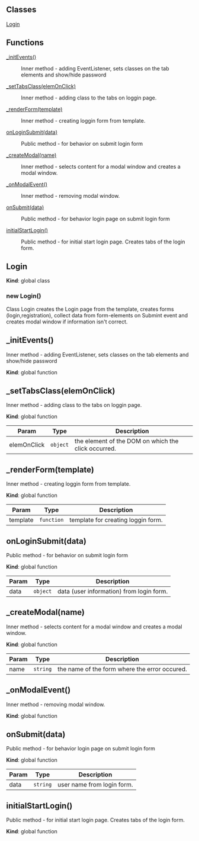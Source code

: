 ## Classes

<dl>
<dt><a href="#Login">Login</a></dt>
<dd></dd>
</dl>

## Functions

<dl>
<dt><a href="#_initEvents">_initEvents()</a></dt>
<dd><p>Inner method - adding EventListener, sets classes on the tab elements and show/hide password</p>
</dd>
<dt><a href="#_setTabsClass(elemOnClick)">_setTabsClass(elemOnClick)</a></dt>
<dd><p>Inner method - adding class to the tabs on loggin page.</p>
</dd>
<dt><a href="#_renderForm(template)">_renderForm(template)</a></dt>
<dd><p>Inner method - creating loggin form from template.</p>
</dd>
<dt><a href="#onLoginSubmit(data)">onLoginSubmit(data)</a></dt>
<dd><p>Public method - for behavior on submit login form</p>
</dd>
<dt><a href="#_createModal">_createModal(name)</a></dt>
<dd><p>Inner method - selects content for a modal window and creates a modal window.</p>
</dd>
<dt><a href="#_onModalEvent">_onModalEvent()</a></dt>
<dd><p>Inner method - removing modal window.</p>
</dd>
<dt><a href="#onSubmit(message)">onSubmit(data)</a></dt>
<dd><p>Public method - for behavior login page on submit login form</p>
</dd>
<dt><a href="#initialStartLogin">initialStartLogin()</a></dt>
<dd><p>Public method - for initial start login page. Creates tabs of the login form.</p>
</dd>
</dl>

<a name="Login"></a>

## Login
**Kind**: global class
<a name="new_Login_new"></a>

### new Login()
Class Login creates the Login page from the template, creates forms (login,registration), collect data from form-elements on Submint event and creates modal window if information isn't correct.

<a name="_initEvents"></a>

## _initEvents()
Inner method - adding EventListener, sets classes on the tab elements and show/hide password

**Kind**: global function
<a name="_setTabsClass(elemOnClick)"></a>

## _setTabsClass(elemOnClick)
Inner method - adding class to the tabs on loggin page.

**Kind**: global function

| Param | Type | Description |
| --- | --- | --- |
| elemOnClick | <code>object</code> | the element of the DOM on which the click occurred. |

<a name="_renderForm(template)"></a>

## _renderForm(template)
Inner method - creating loggin form from template.

**Kind**: global function

| Param | Type | Description |
| --- | --- | --- |
| template | <code>function</code> | template for creating loggin form. |

<a name="onLoginSubmit(data)"></a>

## onLoginSubmit(data)
Public method - for behavior on submit login form

**Kind**: global function

| Param | Type | Description |
| --- | --- | --- |
| data | <code>object</code> | data (user information) from login form. |

<a name="_createModal"></a>

## _createModal(name)
Inner method - selects content for a modal window and creates a modal window.

**Kind**: global function

| Param | Type | Description |
| --- | --- | --- |
| name | <code>string</code> | the name of the form where the error occured. |

<a name="_onModalEvent"></a>

## _onModalEvent()
Inner method - removing modal window.

**Kind**: global function
<a name="onSubmit(message)"></a>

## onSubmit(data)
Public method - for behavior login page on submit login form

**Kind**: global function

| Param | Type | Description |
| --- | --- | --- |
| data | <code>string</code> | user name from login form. |

<a name="initialStartLogin"></a>

## initialStartLogin()
Public method - for initial start login page. Creates tabs of the login form.

**Kind**: global function